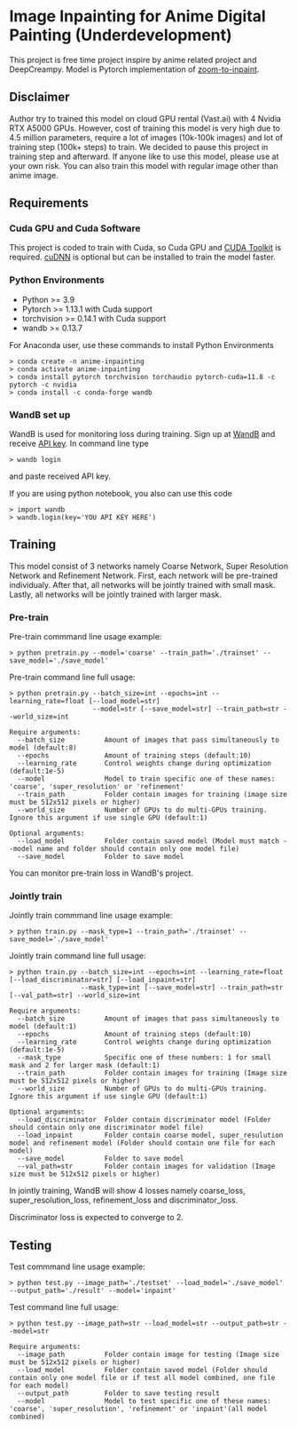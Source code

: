 # Image Inpainting for Anime Digital Painting (Underdevelopment)

This project is free time project inspire by anime related project and DeepCreampy. Model is Pytorch implementation of [zoom-to-inpaint](https://github.com/google/zoom-to-inpaint).

## Disclaimer

Author try to trained this model on cloud GPU rental (Vast.ai) with 4 Nvidia RTX A5000 GPUs. However, cost of training this model is very high due to 4.5 million parameters, require a lot of images (10k-100k images) and lot of training step (100k+ steps) to train. We decided to pause this project in training step and afterward. If anyone like to use this model, please use at your own risk. You can also train this model with regular image other than anime image.

## Requirements

### Cuda GPU and Cuda Software

This project is coded to train with Cuda, so Cuda GPU and [CUDA Toolkit](https://developer.nvidia.com/cuda-toolkit) is required. [cuDNN](https://developer.nvidia.com/cudnn) is optional but can be installed to train the model faster.

### Python Environments

* Python >= 3.9
* Pytorch >= 1.13.1 with Cuda support
* torchvision >= 0.14.1 with Cuda support
* wandb >= 0.13.7

For Anaconda user, use these commands to install Python Environments

```
> conda create -n anime-inpainting
> conda activate anime-inpainting
> conda install pytorch torchvision torchaudio pytorch-cuda=11.8 -c pytorch -c nvidia
> conda install -c conda-forge wandb
```

### WandB set up

WandB is used for monitoring loss during training. Sign up at [WandB](https://wandb.ai/site) and receive [API key](https://wandb.ai/authorize). In command line type

```
> wandb login
```

and paste received API key.

If you are using python notebook, you also can use this code

```
> import wandb
> wandb.login(key='YOU API KEY HERE')
```

## Training

This model consist of 3 networks namely Coarse Network, Super Resolution Network and Refinement Network. First, each network will be pre-trained individualy. After that, all networks will be jointly trained with small mask. Lastly, all networks will be jointly trained with larger mask.

### Pre-train

Pre-train commmand line usage example:

```
> python pretrain.py --model='coarse' --train_path='./trainset' --save_model='./save_model'
```

Pre-train command line full usage:

```
> python pretrain.py --batch_size=int --epochs=int --learning_rate=float [--load_model=str]
                     --model=str [--save_model=str] --train_path=str --world_size=int

Require arguments:
  --batch_size          Amount of images that pass simultaneously to model (default:8)
  --epochs              Amount of training steps (default:10)
  --learning_rate       Control weights change during optimization (default:1e-5)
  --model               Model to train specific one of these names: 'coarse', 'super_resolution' or 'refinement'
  --train_path          Folder contain images for training (image size must be 512x512 pixels or higher)
  --world_size          Number of GPUs to do multi-GPUs training. Ignore this argument if use single GPU (default:1)

Optional arguments:
  --load_model          Folder contain saved model (Model must match --model name and folder should contain only one model file)
  --save_model          Folder to save model
```

You can monitor pre-train loss in WandB's project.

### Jointly train

Jointly train commmand line usage example:

```
> python train.py --mask_type=1 --train_path='./trainset' --save_model='./save_model'
```

Jointly train command line full usage:

```
> python train.py --batch_size=int --epochs=int --learning_rate=float [--load_discriminator=str] [--load_inpaint=str]
                  --mask_type=int [--save_model=str] --train_path=str [--val_path=str] --world_size=int

Require arguments:
  --batch_size          Amount of images that pass simultaneously to model (default:1)
  --epochs              Amount of training steps (default:10)
  --learning_rate       Control weights change during optimization (default:1e-5)
  --mask_type           Specific one of these numbers: 1 for small mask and 2 for larger mask (default:1)
  --train_path          Folder contain images for training (Image size must be 512x512 pixels or higher)
  --world_size          Number of GPUs to do multi-GPUs training. Ignore this argument if use single GPU (default:1)

Optional arguments:
  --load_discriminator  Folder contain discriminator model (Folder should contain only one discriminator model file)
  --load_inpaint        Folder contain coarse model, super_resulution model and refinement model (Folder should contain one file for each model)
  --save_model          Folder to save model
  --val_path=str        Folder contain images for validation (Image size must be 512x512 pixels or higher)
```

In jointly training, WandB will show 4 losses namely coarse_loss, super_resolution_loss, refinement_loss and discriminator_loss.

Discriminator loss is expected to converge to 2.

## Testing

Test commmand line usage example:

```
> python test.py --image_path='./testset' --load_model='./save_model' --output_path='./result' --model='inpaint'
```

Test command line full usage:

```
> python test.py --image_path=str --load_model=str --output_path=str --model=str

Require arguments:
  --image_path          Folder contain image for testing (Image size must be 512x512 pixels or higher)
  --load_model          Folder contain saved model (Folder should contain only one model file or if test all model combined, one file for each model)
  --output_path         Folder to save testing result
  --model               Model to test specific one of these names: 'coarse', 'super_resolution', 'refinement' or 'inpaint'(all model combined)
```



